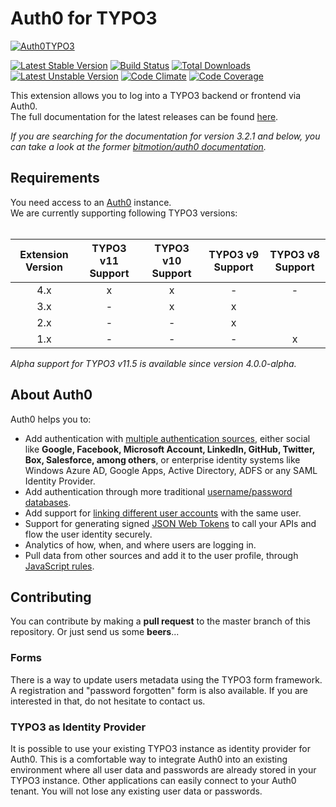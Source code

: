Auth0 for TYPO3
===============
[![Auth0TYPO3](https://www.Leuchtfeuer.com/fileadmin/github/auth0-for-typo3/TYPO3-Auth0.png "Auth0 for TYPO3")](https://www.Leuchtfeuer.com/)

[![Latest Stable Version](https://poser.pugx.org/leuchtfeuer/auth0/v/stable)](https://packagist.org/packages/leuchtfeuer/auth0)
[![Build Status](https://github.com/Leuchtfeuer/auth0-for-typo3/workflows/Continous%20Integration/badge.svg)](https://github.com/Leuchtfeuer/auth0-for-typo3)
[![Total Downloads](https://poser.pugx.org/leuchtfeuer/auth0/downloads)](https://packagist.org/leuchtfeuer/auth0)
[![Latest Unstable Version](https://poser.pugx.org/leuchtfeuer/auth0/v/unstable)](https://packagist.org/leuchtfeuer/auth0)
[![Code Climate](https://codeclimate.com/github/Leuchtfeuer/auth0-for-typo3/badges/gpa.svg)](https://codeclimate.com/github/Leuchtfeuer/auth0-for-typo3)
[![Code Coverage](https://codecov.io/gh/Leuchtfeuer/auth0-for-typo3/branch/master/graph/badge.svg?token=pclJ2SpboL)](https://codecov.io/gh/Leuchtfeuer/auth0-for-typo3)

This extension allows you to log into a TYPO3 backend or frontend via Auth0.  
The full documentation for the latest releases can be found [here](https://docs.typo3.org/p/leuchtfeuer/auth0/master/en-us/).

*If you are searching for the documentation for version 3.2.1 and below, you can take a look at the former
[bitmotion/auth0 documentation](https://docs.typo3.org/p/bitmotion/auth0/master/en-us/).*

## Requirements

You need access to an [Auth0](https://auth0.com/) instance.  
We are currently supporting following TYPO3 versions:<br><br>

| Extension Version | TYPO3 v11 Support | TYPO3 v10 Support | TYPO3 v9 Support | TYPO3 v8 Support |
| :-: | :-: | :-: | :-: | :-: |
| 4.x               | x                 | x                | -                | -                 |
| 3.x               | -                 | x                | x                |                  |
| 2.x               | -                 | -                | x                |                  |
| 1.x               | -                 | -                | -                | x                 |

_Alpha support for TYPO3 v11.5 is available since version 4.0.0-alpha._

## About Auth0
Auth0 helps you to:

* Add authentication with [multiple authentication sources](https://auth0.com/docs/identityproviders),
  either social like **Google, Facebook, Microsoft Account, LinkedIn,
  GitHub, Twitter, Box, Salesforce, among others**, or enterprise
  identity systems like Windows Azure AD, Google Apps, Active Directory,
  ADFS or any SAML Identity Provider.
* Add authentication through more traditional [username/password databases](https://auth0.com/docs/connections/database/custom-db).
* Add support for [linking different user accounts](https://auth0.com/docs/link-accounts)
  with the same user.
* Support for generating signed [JSON Web Tokens](https://auth0.com/docs/jwt)
  to call your APIs and flow the user identity securely.
* Analytics of how, when, and where users are logging in.
* Pull data from other sources and add it to the user profile, through
  [JavaScript rules](https://auth0.com/docs/rules/current).

## Contributing
You can contribute by making a **pull request** to the master branch of
this repository. Or just send us some **beers**...

### Forms
There is a way to update users metadata using the TYPO3 form framework.
A registration and "password forgotten" form is also available. If
you are interested in that, do not hesitate to contact us.

### TYPO3 as Identity Provider
It is possible to use your existing TYPO3 instance as identity provider for Auth0. This is a comfortable way to integrate Auth0
into an existing environment where all user data and passwords are already stored in your TYPO3 instance. Other applications can
easily connect to your Auth0 tenant. You will not lose any existing user data or passwords.
